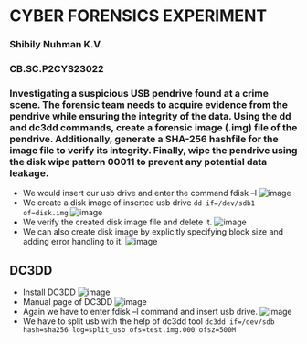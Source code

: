 # CYBER FORENSICS EXPERIMENT

### Shibily Nuhman K.V.
### CB.SC.P2CYS23022

### Investigating a suspicious USB pendrive found at a crime scene. The forensic team needs to acquire evidence from the pendrive while ensuring the integrity of the data. Using the dd and dc3dd commands, create a forensic image (.img) file of the pendrive. Additionally, generate a SHA-256 hashfile for the image file to verify its integrity. Finally, wipe the pendrive using the disk wipe pattern 00011 to prevent any potential data leakage.

* We would insert our usb drive and enter the command fdisk –l
  ![image](https://github.com/KVNuhman/Cyber-Forensics/assets/46161259/3ac725d1-0a34-49ff-8c95-a3cfff521819)
* We create a disk image of inserted usb drive
  `dd if=/dev/sdb1 of=disk.img`
  ![image](https://github.com/KVNuhman/Cyber-Forensics/assets/46161259/aa7dc9a9-b049-40a4-a371-481d6a58caa8)
* We verify the created disk image file and delete it.
  ![image](https://github.com/KVNuhman/Cyber-Forensics/assets/46161259/e9dd44f7-bcd5-401e-9638-55f201c1c77c)
* We can also create disk image by explicitly specifying block size and adding error handling to it.
  ![image](https://github.com/KVNuhman/Cyber-Forensics/assets/46161259/0eaa52c9-6338-407f-a553-6bdc380e8550)

## DC3DD

* Install DC3DD
  ![image](https://github.com/KVNuhman/Cyber-Forensics/assets/46161259/80649593-4295-4c01-93d9-8a0098790c3c)
* Manual page of DC3DD
  ![image](https://github.com/KVNuhman/Cyber-Forensics/assets/46161259/b2ab2759-f24d-4f80-906b-32c0857c4f74)
* Again we have to enter fdisk –l command and insert usb drive.
  ![image](https://github.com/KVNuhman/Cyber-Forensics/assets/46161259/3ac725d1-0a34-49ff-8c95-a3cfff521819)
* We have to split usb with the help of dc3dd tool
  `dc3dd if=/dev/sdb hash=sha256 log=split_usb ofs=test.img.000 ofsz=500M`
